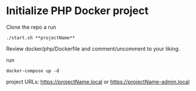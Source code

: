# Initialize PHP Docker project

Clone the repo a run 

```
./start.sh **projectName**  
```

Review docker/php/Dockerfile and comment/uncomment to your liking.

run

```
docker-compose up -d
```

project URLs: https://projectName.local or https://projectName-admin.local
